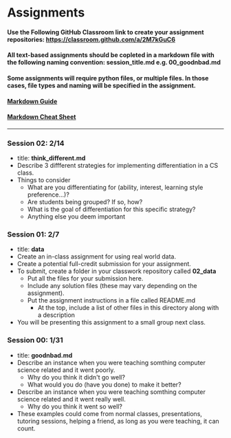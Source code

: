 # Assignments
#### Use the Following GitHub Classroom link to create your assignment repositories: <https://classroom.github.com/a/2M7kGuC6>
#### All text-based assignments should be copleted in a markdown file with the following naming convention: session_title.md e.g. 00_goodnbad.md
#### Some assignments will require python files, or multiple files. In those cases, file types and naming will be specified in the assignment.
#### [Markdown Guide](https://guides.github.com/features/mastering-markdown/)
#### [Markdown Cheat Sheet](https://github.com/adam-p/markdown-here/wiki/Markdown-Cheatsheet)
---
### Session 02: 2/14
  * title: **think_different.md**
  * Describe 3 diffferent strategies for implementing differentiation in a CS class.
  * Things to consider
    - What are you differentiating for (ability, interest, learning style preference...)?
    - Are students being grouped? If so, how?
    - What is the goal of differentiation for this specific strategy?
    - Anything else you deem important

### Session 01: 2/7
  * title: **data**
  * Create an in-class assignment for using real world data.
  * Create a potential full-credit submission for your assignment.
  * To submit, create a folder in your classwork repository called **02_data**
    - Put all the files for your submission here.
    - Include any solution files (these may vary depending on the assignment).
    - Put the assignment instructions in a file called README.md
      - At the top, include a list of other files in this directory along with a description
  * You will be presenting this assignment to a small group next class.

### Session 00: 1/31
* title: **goodnbad.md**
* Describe an instance when you were teaching somthing computer science related and it went poorly.
  - Why do you think it didn't go well?
  - What would you do (have you done) to make it better?
* Describe an instance when you were teaching somthing computer science related and it went really well.
  - Why do you think it went so well?
* These examples could come from normal classes, presentations, tutoring sessions, helping a friend, as long as you were teaching, it can count.
